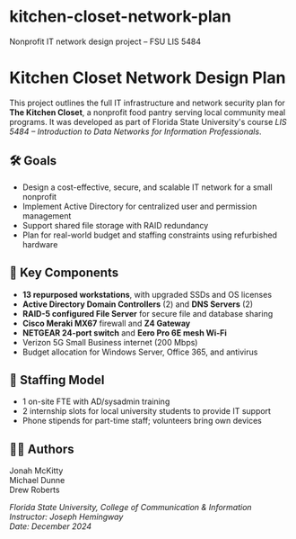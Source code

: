 # kitchen-closet-network-plan
Nonprofit IT network design project – FSU LIS 5484
# Kitchen Closet Network Design Plan

This project outlines the full IT infrastructure and network security plan for **The Kitchen Closet**, a nonprofit food pantry serving local community meal programs. It was developed as part of Florida State University's course *LIS 5484 – Introduction to Data Networks for Information Professionals*.

## 🛠️ Goals

- Design a cost-effective, secure, and scalable IT network for a small nonprofit
- Implement Active Directory for centralized user and permission management
- Support shared file storage with RAID redundancy
- Plan for real-world budget and staffing constraints using refurbished hardware

## 🔐 Key Components

- **13 repurposed workstations**, with upgraded SSDs and OS licenses
- **Active Directory Domain Controllers** (2) and **DNS Servers** (2)
- **RAID-5 configured File Server** for secure file and database sharing
- **Cisco Meraki MX67** firewall and **Z4 Gateway**
- **NETGEAR 24-port switch** and **Eero Pro 6E mesh Wi-Fi**
- Verizon 5G Small Business internet (200 Mbps)
- Budget allocation for Windows Server, Office 365, and antivirus

## 👥 Staffing Model

- 1 on-site FTE with AD/sysadmin training
- 2 internship slots for local university students to provide IT support
- Phone stipends for part-time staff; volunteers bring own devices



## 👨‍💻 Authors

Jonah McKitty  
Michael Dunne  
Drew Roberts  

*Florida State University, College of Communication & Information*  
*Instructor: Joseph Hemingway*  
*Date: December 2024*
